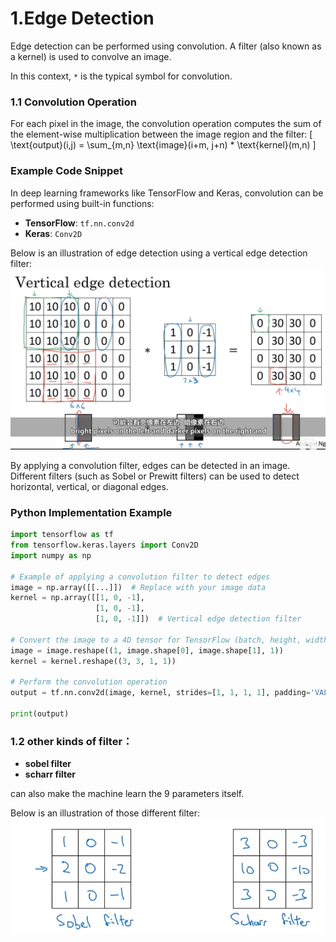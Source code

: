# 1.Edge Detection

Edge detection can be performed using convolution. A filter (also known as a kernel) is used to convolve an image.

In this context, `*` is the typical symbol for convolution.

### 1.1 Convolution Operation

For each pixel in the image, the convolution operation computes the sum of the element-wise multiplication between the image region and the filter:
\[
\text{output}(i,j) = \sum_{m,n} \text{image}(i+m, j+n) * \text{kernel}(m,n)
\]

### Example Code Snippet

In deep learning frameworks like TensorFlow and Keras, convolution can be performed using built-in functions:

- **TensorFlow**: `tf.nn.conv2d`
- **Keras**: `Conv2D`

Below is an illustration of edge detection using a vertical edge detection filter:
![Edge Detection Example](images/edged.png)

By applying a convolution filter, edges can be detected in an image. Different filters (such as Sobel or Prewitt filters) can be used to detect horizontal, vertical, or diagonal edges.

### Python Implementation Example

```python
import tensorflow as tf
from tensorflow.keras.layers import Conv2D
import numpy as np

# Example of applying a convolution filter to detect edges
image = np.array([[...]])  # Replace with your image data
kernel = np.array([[1, 0, -1],
                   [1, 0, -1],
                   [1, 0, -1]])  # Vertical edge detection filter

# Convert the image to a 4D tensor for TensorFlow (batch, height, width, channels)
image = image.reshape((1, image.shape[0], image.shape[1], 1))
kernel = kernel.reshape((3, 3, 1, 1))

# Perform the convolution operation
output = tf.nn.conv2d(image, kernel, strides=[1, 1, 1, 1], padding='VALID')

print(output)
```
### 1.2 other kinds of filter：
- **sobel filter**
- **scharr filter**

can also make the machine learn the 9 parameters itself.

Below is an illustration of those different filter:
![Edge Filter Example](images/edged2.png)
